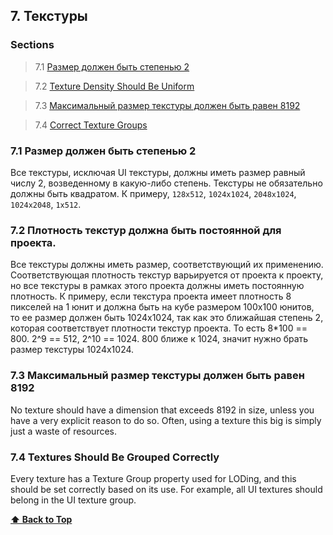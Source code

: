 
<a name="7"></a>
<a name="textures"></a>
## 7. Текстуры

### Sections

> 7.1 [Размер должен быть степенью 2](#textures-dimension)

> 7.2 [Texture Density Should Be Uniform](#textures-dimension)

> 7.3 [Максимальный размер текстуры должен быть равен 8192](#textures-max-size)

> 7.4 [Correct Texture Groups](#textures-textures-group)

<a name="7.1"></a>
<a name="textures-dimensions"></a>
### 7.1 Размер должен быть степенью 2

Все текстуры, исключая UI текстуры, должны иметь размер равный числу 2, возведенному в какую-либо степень. Текстуры не обязательно должны быть квадратом.
К примеру, `128x512`, `1024x1024`, `2048x1024`, `1024x2048`, `1x512`.

<a name="7.2"></a>
<a name="textures-density"></a>
### 7.2 Плотность текстур должна быть постоянной для проекта.

Все текстуры должны иметь размер, соответствующий их применению. Соответствующая плотность текстур варьируется от проекта к проекту, но все текстуры в рамках этого проекта должны иметь постоянную плотность.
К примеру, если текстура проекта имеет плотность 8 пикселей на 1 юнит и должна быть на кубе размером 100х100 юнитов, то ее размер должен быть 1024х1024, так как это ближайшая степень 2, которая соответствует плотности текстур проекта. То есть 8*100 == 800. 2^9 == 512, 2^10 == 1024. 800 ближе к 1024, значит нужно брать размер текстуры 1024х1024.

<a name="7.3"></a>
<a name="textures-max-size"></a>
### 7.3 Максимальный размер текстуры должен быть равен 8192

No texture should have a dimension that exceeds 8192 in size, unless you have a very explicit reason to do so. Often, using a texture this big is simply just a waste of resources.

<a name="7.4"></a>
<a name="textures-group"></a>
### 7.4 Textures Should Be Grouped Correctly 

Every texture has a Texture Group property used for LODing, and this should be set correctly based on its use. For example, all UI textures should belong in the UI texture group.

**[⬆ Back to Top](#textures)**
